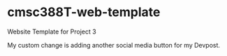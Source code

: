 # cmsc388T-web-template

Website Template for Project 3


My custom change is adding another social media button for my Devpost.